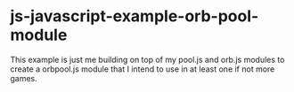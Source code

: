 # js-javascript-example-orb-pool-module

This example is just me building on top of my pool.js and orb.js modules to create a orbpool.js module that I intend to use in at least one if not more games.